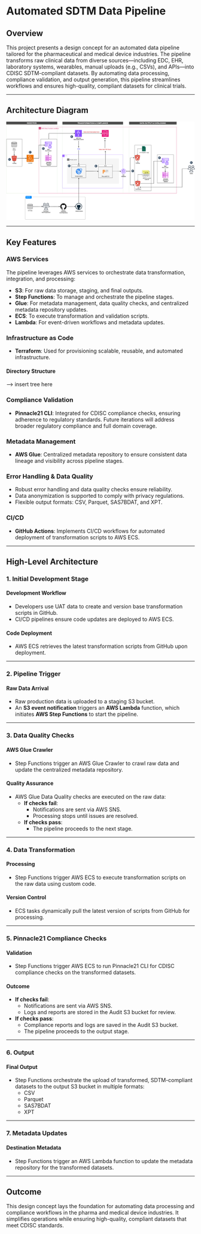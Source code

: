 # Automated SDTM Data Pipeline

## Overview

This project presents a design concept for an automated data pipeline tailored for the pharmaceutical and medical device industries. The pipeline transforms raw clinical data from diverse sources—including EDC, EHR, laboratory systems, wearables, manual uploads (e.g., CSVs), and APIs—into CDISC SDTM-compliant datasets. By automating data processing, compliance validation, and output generation, this pipeline streamlines workflows and ensures high-quality, compliant datasets for clinical trials.

---

## Architecture Diagram
![diagram](cdisc_pipeline_step_functions_v6.drawio.png)

---

## Key Features

### AWS Services
The pipeline leverages AWS services to orchestrate data transformation, integration, and processing:
- **S3**: For raw data storage, staging, and final outputs.
- **Step Functions**: To manage and orchestrate the pipeline stages.
- **Glue**: For metadata management, data quality checks, and centralized metadata repository updates.
- **ECS**: To execute transformation and validation scripts.
- **Lambda**: For event-driven workflows and metadata updates.

### Infrastructure as Code
- **Terraform**: Used for provisioning scalable, reusable, and automated infrastructure.
#### Directory Structure
--> insert tree here

### Compliance Validation
- **Pinnacle21 CLI**: Integrated for CDISC compliance checks, ensuring adherence to regulatory standards. Future iterations will address broader regulatory compliance and full domain coverage.

### Metadata Management
- **AWS Glue**: Centralized metadata repository to ensure consistent data lineage and visibility across pipeline stages.

### Error Handling & Data Quality
- Robust error handling and data quality checks ensure reliability.
- Data anonymization is supported to comply with privacy regulations.
- Flexible output formats: CSV, Parquet, SAS7BDAT, and XPT.

### CI/CD
- **GitHub Actions**: Implements CI/CD workflows for automated deployment of transformation scripts to AWS ECS.

---

## High-Level Architecture

### 1. Initial Development Stage
#### Development Workflow
- Developers use UAT data to create and version base transformation scripts in GitHub.
- CI/CD pipelines ensure code updates are deployed to AWS ECS.

#### Code Deployment
- AWS ECS retrieves the latest transformation scripts from GitHub upon deployment.

---

### 2. Pipeline Trigger
#### Raw Data Arrival
- Raw production data is uploaded to a staging S3 bucket.
- An **S3 event notification** triggers an **AWS Lambda** function, which initiates **AWS Step Functions** to start the pipeline.

---

### 3. Data Quality Checks
#### AWS Glue Crawler
- Step Functions trigger an AWS Glue Crawler to crawl raw data and update the centralized metadata repository.

#### Quality Assurance
- AWS Glue Data Quality checks are executed on the raw data:
  - **If checks fail**:
    - Notifications are sent via AWS SNS.
    - Processing stops until issues are resolved.
  - **If checks pass**:
    - The pipeline proceeds to the next stage.

---

### 4. Data Transformation
#### Processing
- Step Functions trigger AWS ECS to execute transformation scripts on the raw data using custom code.

#### Version Control
- ECS tasks dynamically pull the latest version of scripts from GitHub for processing.

---

### 5. Pinnacle21 Compliance Checks
#### Validation
- Step Functions trigger AWS ECS to run Pinnacle21 CLI for CDISC compliance checks on the transformed datasets.

#### Outcome
- **If checks fail**:
  - Notifications are sent via AWS SNS.
  - Logs and reports are stored in the Audit S3 bucket for review.
- **If checks pass**:
  - Compliance reports and logs are saved in the Audit S3 bucket.
  - The pipeline proceeds to the output stage.

---

### 6. Output
#### Final Output
- Step Functions orchestrate the upload of transformed, SDTM-compliant datasets to the output S3 bucket in multiple formats:
  - CSV
  - Parquet
  - SAS7BDAT
  - XPT

---

### 7. Metadata Updates
#### Destination Metadata
- Step Functions trigger an AWS Lambda function to update the metadata repository for the transformed datasets.

---

## Outcome
This design concept lays the foundation for automating data processing and compliance workflows in the pharma and medical device industries. It simplifies operations while ensuring high-quality, compliant datasets that meet CDISC standards.

